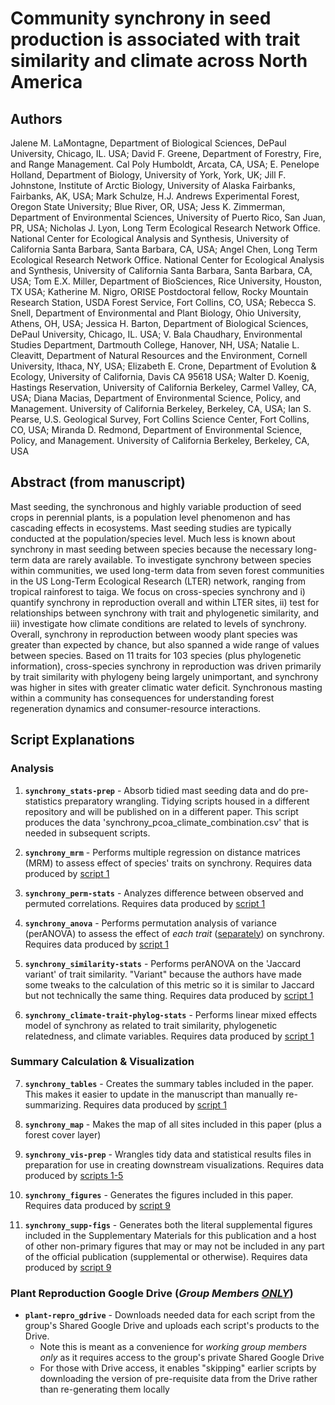 # Community synchrony in seed production is associated with trait similarity and climate across North America

## Authors

Jalene M. LaMontagne, Department of Biological Sciences, DePaul University, Chicago, IL. USA;
David F. Greene, Department of Forestry, Fire, and Range Management. Cal Poly Humboldt, Arcata, CA, USA;
E. Penelope Holland, Department of Biology, University of York, York, UK;
Jill F. Johnstone, Institute of Arctic Biology, University of Alaska Fairbanks, Fairbanks, AK, USA;
Mark Schulze, H.J. Andrews Experimental Forest, Oregon State University; Blue River, OR, USA;
Jess K. Zimmerman, Department of Environmental Sciences, University of Puerto Rico, San Juan, PR, USA;
Nicholas J. Lyon, Long Term Ecological Research Network Office. National Center for Ecological Analysis and Synthesis, University of California Santa Barbara, Santa Barbara, CA, USA;
Angel Chen, Long Term Ecological Research Network Office. National Center for Ecological Analysis and Synthesis, University of California Santa Barbara, Santa Barbara, CA, USA;
Tom E.X. Miller, Department of BioSciences, Rice University, Houston, TX USA;
Katherine M. Nigro, ORISE Postdoctoral fellow, Rocky Mountain Research Station, USDA Forest Service, Fort Collins, CO, USA;
Rebecca S. Snell, Department of Environmental and Plant Biology, Ohio University, Athens, OH, USA;
Jessica H. Barton, Department of Biological Sciences, DePaul University, Chicago, IL. USA;
V. Bala Chaudhary, Environmental Studies Department, Dartmouth College, Hanover, NH, USA;
Natalie L. Cleavitt, Department of Natural Resources and the Environment, Cornell University, Ithaca, NY, USA;
Elizabeth E. Crone, Department of Evolution & Ecology, University of California, Davis CA 95618 USA;
Walter D. Koenig, Hastings Reservation, University of California Berkeley, Carmel Valley, CA, USA;
Diana Macias, Department of Environmental Science, Policy, and Management. University of California Berkeley, Berkeley, CA, USA;
Ian S. Pearse, U.S. Geological Survey, Fort Collins Science Center, Fort Collins, CO, USA;
Miranda D. Redmond, Department of Environmental Science, Policy, and Management. University of California Berkeley, Berkeley, CA, USA

## Abstract (from manuscript)

Mast seeding, the synchronous and highly variable production of seed crops in perennial plants, is a population level phenomenon and has cascading effects in ecosystems. Mast seeding studies are typically conducted at the population/species level. Much less is known about synchrony in mast seeding between species because the necessary long-term data are rarely available. To investigate synchrony between species within communities, we used long-term data from seven forest communities in the US Long-Term Ecological Research (LTER) network, ranging from tropical rainforest to taiga. We focus on cross-species synchrony and i) quantify synchrony in reproduction overall and within LTER sites, ii) test for relationships between synchrony with trait and phylogenetic similarity, and iii) investigate how climate conditions are related to levels of synchrony. Overall, synchrony in reproduction between woody plant species was greater than expected by chance, but also spanned a wide range of values between species. Based on 11 traits for 103 species (plus phylogenetic information), cross-species synchrony in reproduction was driven primarily by trait similarity with phylogeny being largely unimportant, and synchrony was higher in sites with greater climatic water deficit. Synchronous masting within a community has consequences for understanding forest regeneration dynamics and consumer-resource interactions.

## Script Explanations

### Analysis

1. **`synchrony_stats-prep`** - Absorb tidied mast seeding data and do pre-statistics preparatory wrangling. Tidying scripts housed in a different repository and will be published on in a different paper. This script produces the data 'synchrony_pcoa_climate_combination.csv' that is needed in subsequent scripts.

2. **`synchrony_mrm`** - Performs multiple regression on distance matrices (MRM) to assess effect of species' traits on synchrony. Requires data produced by <u>script 1</u>

3. **`synchrony_perm-stats`** - Analyzes difference between observed and permuted correlations. Requires data produced by <u>script 1</u>

4. **`synchrony_anova`** - Performs permutation analysis of variance (perANOVA) to assess the effect of _each trait_ (<u>separately</u>) on synchrony. Requires data produced by <u>script 1</u>

5. **`synchrony_similarity-stats`** - Performs perANOVA on the 'Jaccard variant' of trait similarity. "Variant" because the authors have made some tweaks to the calculation of this metric so it is similar to Jaccard but not technically the same thing. Requires data produced by <u>script 1</u>

6. **`synchrony_climate-trait-phylog-stats`** - Performs linear mixed effects model of synchrony as related to trait similarity, phylogenetic relatedness, and climate variables. Requires data produced by <u>script 1</u>

### Summary Calculation & Visualization

7. **`synchrony_tables`** - Creates the summary tables included in the paper. This makes it easier to update in the manuscript than manually re-summarizing. Requires data produced by <u>script 1</u>

8. **`synchrony_map`** - Makes the map of all sites included in this paper (plus a forest cover layer)

9. **`synchrony_vis-prep`** - Wrangles tidy data and statistical results files in preparation for use in creating downstream visualizations. Requires data produced by <u>scripts 1-5</u>

10. **`synchrony_figures`** - Generates the figures included in this paper. Requires data produced by <u>script 9</u>

11. **`synchrony_supp-figs`** - Generates both the literal supplemental figures included in the Supplementary Materials for this publication and a host of other non-primary figures that may or may not be included in any part of the official publication (supplemental or otherwise). Requires data produced by <u>script 9</u>

### Plant Reproduction Google Drive (_Group Members <u>ONLY</u>_)

- **`plant-repro_gdrive`** - Downloads needed data for each script from the group's Shared Google Drive and uploads each script's products to the Drive.
    - Note this is meant as a convenience for _working group members only_ as it requires access to the group's private Shared Google Drive
    - For those with Drive access, it enables "skipping" earlier scripts by downloading the version of pre-requisite data from the Drive rather than re-generating them locally

